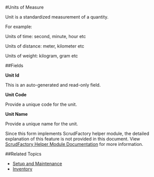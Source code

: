 #Units of Measure

Unit is a standardized measurement of a quantity. 

For example:

Units of time: second, minute, hour etc

Units of distance: meter, kilometer etc

Units of weight: kilogram, gram etc


##Fields


**Unit Id**

This is an auto-generated and read-only field.


**Unit Code**

Provide a unique code for the unit.


**Unit Name**

Provide a unique name for the unit.

<div class="ui info message">
    Since this form implements ScrudFactory helper module, the detailed explanation of this feature is not provided
    in this document. View <a href="../../core-concepts/scrud-factory.md">ScrudFactory Helper Module Documentation</a>
    for more information.
</div>

##Related Topics
* [Setup and Maintenance](../setup-and-maintenance.md)
* [Inventory](../index.md)
